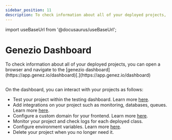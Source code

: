 ```yaml
---
sidebar_position: 11
description: To check information about all of your deployed projects, you can open a browser and navigate to the genezio dashboard.
---
```


import useBaseUrl from '@docusaurus/useBaseUrl';

# Genezio Dashboard

<head>
  <title>Genezio Dashboard | Genezio Documentation</title>
</head>
To check information about all of your deployed projects, you can open a browser and navigate to the [genezio dashboard](https://app.genez.io/dashboard)[.](https://app.genez.io/dashboard)

<figure style={{textAlign:"center", marginLeft:"0"}}><img style={{cursor:"pointer"}} src={useBaseUrl("/img/image (17).webp")} alt=""/><figcaption></figcaption></figure>

On the dashboard, you can interact with your projects as follows:

- Test your project within the testing dashboard. Learn more [here](/docs/features/testing).
- Add integrations on your project such as monitoring, databases, queues. Learn more [here](/docs/integrations/).
- Configure a custom domain for your frontend. Learn more [here](/docs/features/custom-domain-configuration).
- Monitor your project and check logs for each deployed class.
- Configure environment variables. Learn more [here](/docs/project-structure/backend-environment-variables).
- Delete your project when you no longer need it.
